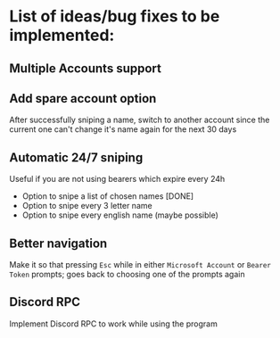# List of ideas/bug fixes to be implemented:
## Multiple Accounts support
## Add spare account option
After successfully sniping a name, switch to another account since the current one can't change it's name again for the next 30 days
## Automatic 24/7 sniping
Useful if you are not using bearers which expire every 24h
- Option to snipe a list of chosen names [DONE]
- Option to snipe every 3 letter name
- Option to snipe every english name (maybe possible)
## Better navigation
Make it so that pressing `Esc` while in either `Microsoft Account` or `Bearer Token` prompts; goes back to choosing one of the prompts again
## Discord RPC
Implement Discord RPC to work while using the program
